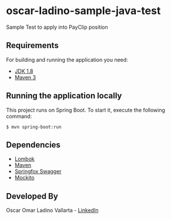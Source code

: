 # oscar-ladino-sample-java-test
Sample Test to apply into PayClip position

## Requirements

For building and running the application you need:

- [JDK 1.8](http://www.oracle.com/technetwork/java/javase/downloads/jdk8-downloads-2133151.html)
- [Maven 3](https://maven.apache.org)

## Running the application locally

This project runs on Spring Boot. To start it, execute the following command:

```shell
$ mvn spring-boot:run
```

## Dependencies

* [Lombok](https://projectlombok.org/)
* [Maven](https://maven.apache.org/)
* [Springfox Swagger](https://springfox.github.io/springfox/)
* [Mockito](https://site.mockito.org/)

## Developed By

Oscar Omar Ladino Vallarta - [LinkedIn](https://www.linkedin.com/in/oladinov)
